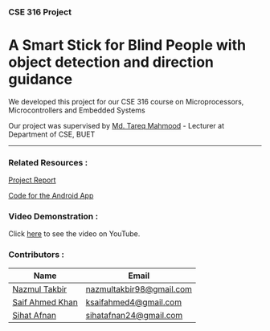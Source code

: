 ### CSE 316 Project 
# A Smart Stick for Blind People  with object detection and direction guidance
We developed this project for our CSE 316 course on Microprocessors, Microcontrollers and Embedded Systems

Our project was supervised by [Md. Tareq Mahmood](https://sites.google.com/view/mdtareqmahmood/) - Lecturer at Department of CSE, BUET
___
### Related Resources :
[Project Report](https://github.com/AfnanCSE98/CSE-316-Project-/blob/main/316_Project_Report.pdf)

[Code for the Android App](https://github.com/ksaifahmed/the_stick_app)

### Video Demonstration :
Click [here](https://youtu.be/c8J_XOOHVkg) to see the video on YouTube.

### Contributors :

| Name              | Email                    |
| ----------------- | ------------------------ |
| [Nazmul Takbir](https://github.com/NazmulTakbir)     | nazmultakbir98@gmail.com |
| [Saif Ahmed Khan](https://github.com/ksaifahmed) | ksaifahmed4@gmail.com      |
| [Sihat Afnan](https://github.com/AfnanCSE98) | sihatafnan24@gmail.com      |


